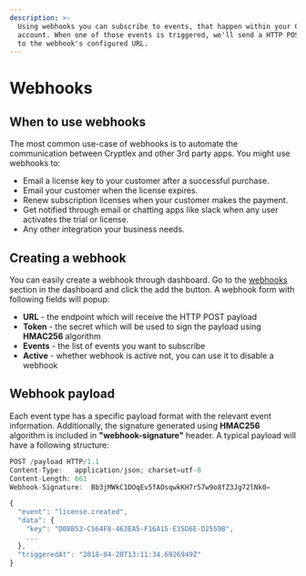 ```yaml
---
description: >-
  Using webhooks you can subscribe to events, that happen within your Cryptlex
  account. When one of those events is triggered, we'll send a HTTP POST payload
  to the webhook's configured URL.
---
```


# Webhooks

## When to use webhooks

The most common use-case of webhooks is to automate the communication between Cryptlex and other 3rd party apps. You might use webhooks to:

* Email a license key to your customer after a successful purchase.
* Email your customer when the license expires.
* Renew subscription licenses when your customer makes the payment.
* Get notified through email or chatting apps like slack when any user activates the trial or license.
* Any other integration your business needs.

## Creating a webhook

You can easily create a webhook through dashboard. Go to the [webhooks](https://app.cryptlex.com/webhooks) section in the dashboard and click the add the button. A webhook form with following fields will popup: 

* **URL** - the endpoint which will receive the HTTP POST payload
* **Token** - the secret which will be used to sign the payload using **HMAC256** algorithm
* **Events** - the list of events you want to subscribe
* **Active** - whether webhook is active not, you can use it to disable a webhook

## Webhook payload

Each event type has a specific payload format with the relevant event information. Additionally, the signature generated using **HMAC256** algorithm is included in **"webhook-signature"** header. A typical payload will have a following structure:

```javascript
POST /payload HTTP/1.1
Content-Type:	application/json; charset=utf-8
Content-Length:	661
Webhook-Signature:	Bb3jMWkC1DOqEv5fAOsqwkKH7r57w9o8fZ3Jg72lNk0=

{
  "event": "license.created",
  "data": {
    "key": "D08B53-C564F8-463EA5-F16A15-E35D6E-D2559B",
    ...
  },
  "triggeredAt": "2018-04-20T13:11:34.6926949Z"
}
```



